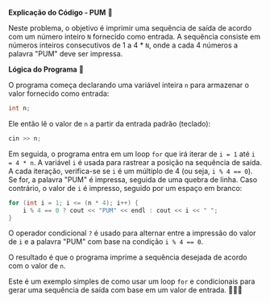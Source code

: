 **Explicação do Código - PUM** 🎵

Neste problema, o objetivo é imprimir uma sequência de saída de acordo com um número inteiro `N` fornecido como entrada. A sequência consiste em números inteiros consecutivos de 1 a 4 * `N`, onde a cada 4 números a palavra "PUM" deve ser impressa.

**Lógica do Programa** 🧠

O programa começa declarando uma variável inteira `n` para armazenar o valor fornecido como entrada:

```cpp
int n;
```

Ele então lê o valor de `n` a partir da entrada padrão (teclado):

```cpp
cin >> n;
```

Em seguida, o programa entra em um loop `for` que irá iterar de `i = 1` até `i = 4 * n`. A variável `i` é usada para rastrear a posição na sequência de saída. A cada iteração, verifica-se se `i` é um múltiplo de 4 (ou seja, `i % 4 == 0`). Se for, a palavra "PUM" é impressa, seguida de uma quebra de linha. Caso contrário, o valor de `i` é impresso, seguido por um espaço em branco:

```cpp
for (int i = 1; i <= (n * 4); i++) {
    i % 4 == 0 ? cout << "PUM" << endl : cout << i << " ";
}
```

O operador condicional `?` é usado para alternar entre a impressão do valor de `i` e a palavra "PUM" com base na condição `i % 4 == 0`.

O resultado é que o programa imprime a sequência desejada de acordo com o valor de `n`.

Este é um exemplo simples de como usar um loop `for` e condicionais para gerar uma sequência de saída com base em um valor de entrada. 🎵🔢📝